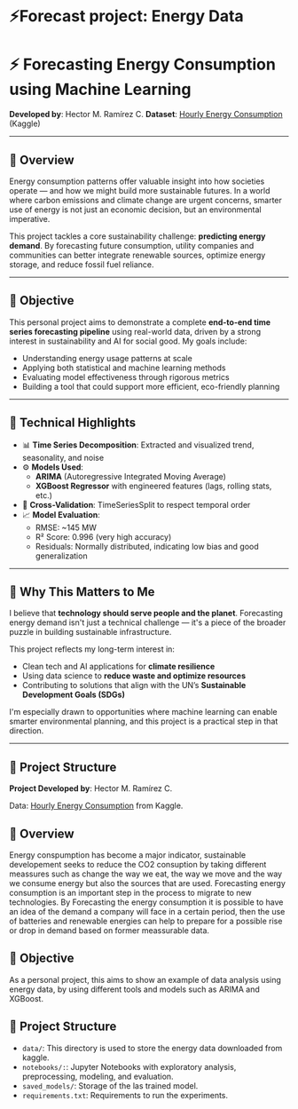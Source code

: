 # ⚡Forecast project:  Energy Data

# ⚡ Forecasting Energy Consumption using Machine Learning

**Developed by**: Hector M. Ramírez C.
**Dataset**: [Hourly Energy Consumption](https://www.kaggle.com/datasets/robikscube/hourly-energy-consumption/data) (Kaggle)

---

## 📌 Overview

Energy consumption patterns offer valuable insight into how societies operate — and how we might build more sustainable futures. In a world where carbon emissions and climate change are urgent concerns, smarter use of energy is not just an economic decision, but an environmental imperative.

This project tackles a core sustainability challenge: **predicting energy demand**. By forecasting future consumption, utility companies and communities can better integrate renewable sources, optimize energy storage, and reduce fossil fuel reliance.

---

## 🎯 Objective

This personal project aims to demonstrate a complete **end-to-end time series forecasting pipeline** using real-world data, driven by a strong interest in sustainability and AI for social good. My goals include:

- Understanding energy usage patterns at scale
- Applying both statistical and machine learning methods
- Evaluating model effectiveness through rigorous metrics
- Building a tool that could support more efficient, eco-friendly planning

---

## 🧪 Technical Highlights

- 📊 **Time Series Decomposition**: Extracted and visualized trend, seasonality, and noise
- ⚙️ **Models Used**:
  - **ARIMA** (Autoregressive Integrated Moving Average)
  - **XGBoost Regressor** with engineered features (lags, rolling stats, etc.)
- 🔁 **Cross-Validation**: TimeSeriesSplit to respect temporal order
- 📈 **Model Evaluation**:
  - RMSE: ~145 MW
  - R² Score: 0.996 (very high accuracy)
  - Residuals: Normally distributed, indicating low bias and good generalization

---

## 🌱 Why This Matters to Me

I believe that **technology should serve people and the planet**. Forecasting energy demand isn't just a technical challenge — it's a piece of the broader puzzle in building sustainable infrastructure.

This project reflects my long-term interest in:

- Clean tech and AI applications for **climate resilience**
- Using data science to **reduce waste and optimize resources**
- Contributing to solutions that align with the UN’s **Sustainable Development Goals (SDGs)**

I'm especially drawn to opportunities where machine learning can enable smarter environmental planning, and this project is a practical step in that direction.

---

## 📂 Project Structure

**Project Developed by**: Hector M. Ramírez C.

Data: [Hourly Energy Consumption](https://www.kaggle.com/datasets/robikscube/hourly-energy-consumption/data) from Kaggle.

## 📌 Overview

Energy conspumption has become a major indicator, sustainable developement seeks to reduce the CO2 consuption by taking different meassures such as change the way we eat, the way we move and the way we consume energy but also the sources that are used. Forecasting energy consumption is an important step in the process to migrate to new technologies. By Forecasting the energy consumption it is possible to have an idea of the demand a company will face in a certain period, then the use of batteries and renewable energies can help to prepare for a possible rise or drop in demand based on former meassurable data.

## 🎯 Objective

As a personal  project, this aims to show an example of data analysis using energy data, by using different tools and models such as ARIMA and XGBoost.

## 📂 Project Structure

* `data/`: This directory is used to store the energy data downloaded from kaggle.
* `notebooks/:`: Jupyter Notebooks with exploratory analysis, preprocessing, modeling, and evaluation.
* `saved_models/`: Storage of the las trained model.
* `requirements.txt`: Requirements to run the experiments.
